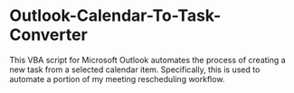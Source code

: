 # Outlook-Calendar-To-Task-Converter
This VBA script for Microsoft Outlook automates the process of creating a new task from a selected calendar item. Specifically, this is used to automate a portion of my meeting rescheduling workflow.
